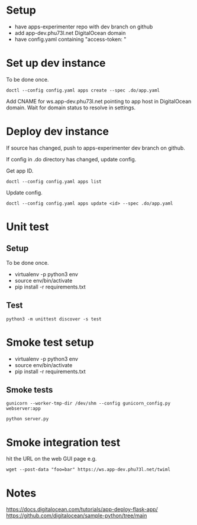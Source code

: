 # Setup

- have apps-experimenter repo with dev branch on github
- add app-dev.phu73l.net DigitalOcean domain
- have config.yaml containing "access-token: <token>"

# Set up dev instance

To be done once.

    doctl --config config.yaml apps create --spec .do/app.yaml

Add CNAME for ws.app-dev.phu73l.net pointing to app host in DigitalOcean domain. Wait for domain status to resolve in settings.

# Deploy dev instance

If source has changed, push to apps-experimenter dev branch on github.

If config in .do directory has changed, update config.

Get app ID.

    doctl --config config.yaml apps list

Update config.

    doctl --config config.yaml apps update <id> --spec .do/app.yaml 

# Unit test

## Setup

To be done once.

- virtualenv -p python3 env
- source env/bin/activate
- pip install -r requirements.txt

## Test

    python3 -m unittest discover -s test

# Smoke test setup

- virtualenv -p python3 env
- source env/bin/activate
- pip install -r requirements.txt

## Smoke tests

    gunicorn --worker-tmp-dir /dev/shm --config gunicorn_config.py webserver:app

    python server.py

# Smoke integration test

hit the URL on the web GUI page e.g.

    wget --post-data "foo=bar" https://ws.app-dev.phu73l.net/twiml

# Notes

https://docs.digitalocean.com/tutorials/app-deploy-flask-app/
https://github.com/digitalocean/sample-python/tree/main
